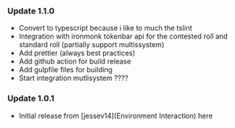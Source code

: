### Update 1.1.0

- Convert to typescript because i like to much the tslint
- Integration with ironmonk tokenbar api for the contested roll and standard roll (partially support multissystem)
- Add prettier (always best practices)
- Add github action for build release
- Add gulpfile files for building
- Start integration mutlisystem ????

### Update 1.0.1

- Initial release from [jessev14](Environment Interaction) here [](https://github.com/jessev14/environment-interaction)

